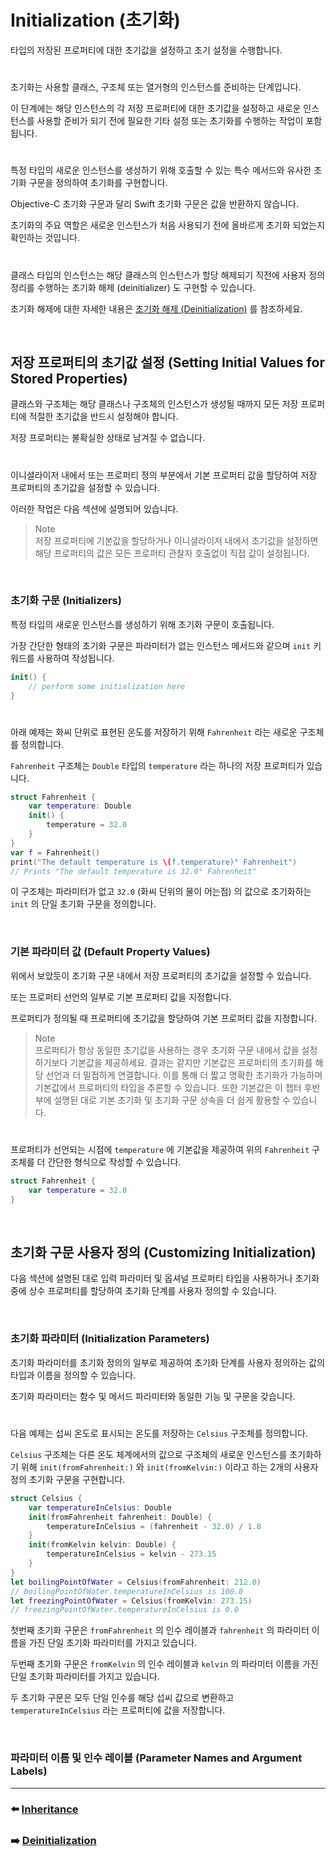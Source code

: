 # Initialization (초기화)

타입의 저장된 프로퍼티에 대한 초기값을 설정하고 초기 설정을 수행합니다.

#

초기화는 사용할 클래스, 구조체 또는 열거형의 인스턴스를 준비하는 단계입니다.

이 단계에는 해당 인스턴스의 각 저장 프로퍼티에 대한 초기값을 설정하고 새로운 인스턴스를 사용할 준비가 되기 전에 필요한 기타 설정 또는 초기화를 수행하는 작업이 포함됩니다.

#

특정 타입의 새로운 인스턴스를 생성하기 위해 호출할 수 있는 특수 메서드와 유사한 초기화 구문을 정의하여 초기화를 구현합니다.

Objective-C 초기화 구문과 달리 Swift 초기화 구문은 값을 반환하지 않습니다.

초기화의 주요 역할은 새로운 인스턴스가 처음 사용되기 전에 올바르게 초기화 되었는지 확인하는 것입니다.

#

클래스 타입의 인스턴스는 해당 클래스의 인스턴스가 할당 해제되기 직전에 사용자 정의 정리를 수행하는 초기화 해제 (deinitializer) 도 구현할 수 있습니다.

초기화 해제에 대한 자세한 내용은 [초기화 해제 (Deinitialization)]() 를 참조하세요.

<br>

## 저장 프로퍼티의 초기값 설정 (Setting Initial Values for Stored Properties)

클래스와 구조체는 해당 클래스나 구조체의 인스턴스가 생성될 때까지 모든 저장 프로퍼티에 적절한 초기값을 반드시 설정해야 합니다.

저장 프로퍼티는 불확실한 상태로 남겨질 수 없습니다.

#

이니셜라이저 내에서 또는 프로퍼티 정의 부분에서 기본 프로퍼티 값을 할당하여 저장 프로퍼티의 초기값을 설정할 수 있습니다.

이러한 작업은 다음 섹션에 설명되어 있습니다.

> Note    
> 저장 프로퍼티에 기본값을 할당하거나 이니셜라이저 내에서 초기값을 설정하면 해당 프로퍼티의 값은 모든 프로퍼티 관찰자 호출없이 직접 값이 설정됩니다.

<br>

### 초기화 구문 (Initializers)

특정 타입의 새로운 인스턴스를 생성하기 위해 초기화 구문이 호출됩니다.

가장 간단한 형태의 초기화 구문은 파라미터가 없는 인스턴스 메서드와 같으며 `init` 키워드를 사용하여 작성됩니다.

~~~ swift
init() {
    // perform some initialization here
}
~~~

#

아래 예제는 화씨 단위로 표현된 온도를 저장하기 위해 `Fahrenheit` 라는 새로운 구조체를 정의합니다.

`Fahrenheit` 구조체는 `Double` 타입의 `temperature` 라는 하나의 저장 프로퍼티가 있습니다.

~~~ swift
struct Fahrenheit {
    var temperature: Double
    init() {
        temperature = 32.0
    }
}
var f = Fahrenheit()
print("The default temperature is \(f.temperature)° Fahrenheit")
// Prints "The default temperature is 32.0° Fahrenheit"
~~~

이 구조체는 파라미터가 없고 `32.0` (화씨 단위의 물이 어는점) 의 값으로 초기화하는 `init` 의 단일 초기화 구문을 정의합니다.

<br>

### 기본 파라미터 값 (Default Property Values)

위에서 보았듯이 초기화 구문 내에서 저장 프로퍼티의 초기값을 설정할 수 있습니다.

또는 프로퍼티 선언의 일부로 기본 프로퍼티 값을 지정합니다.

프로퍼티가 정의될 때 프로퍼티에 초기값을 할당하여 기본 프로퍼티 값을 지정합니다.

> Note    
> 프로퍼티가 항상 동일한 초기값을 사용하는 경우 초기화 구문 내에서 값을 설정하기보다 기본값을 제공하세요.
> 결과는 같지만 기본값은 프로퍼티의 초기화를 해당 선언과 더 밀접하게 연결합니다.
> 이를 통해 더 짧고 명확한 초기화가 가능하며 기본값에서 프로퍼티의 타입을 추론할 수 있습니다.
> 또한 기본값은 이 챕터 후반부에 설명된 대로 기본 초기화 및 초기화 구문 상속을 더 쉽게 활용할 수 있습니다.

#

프로퍼티가 선언되는 시점에 `temperature` 에 기본값을 제공하여 위의 `Fahrenheit` 구조체를 더 간단한 형식으로 작성할 수 있습니다.

~~~ swift
struct Fahrenheit {
    var temperature = 32.0
}
~~~

<br>

## 초기화 구문 사용자 정의 (Customizing Initialization)

다음 섹션에 설명된 대로 입력 파라미터 및 옵셔널 프로퍼티 타입을 사용하거나 초기화 중에 상수 프로퍼티를 할당하여 초기화 단계를 사용자 정의할 수 있습니다.

<br>

### 초기화 파라미터 (Initialization Parameters)

초기화 파라미터를 초기화 정의의 일부로 제공하여 초기화 단계를 사용자 정의하는 값의 타입과 이름을 정의할 수 있습니다.

초기화 파라미터는 함수 및 메서드 파라미터와 동일한 기능 및 구문을 갖습니다.

#

다음 예제는 섭씨 온도로 표시되는 온도를 저장하는 `Celsius` 구조체를 정의합니다.

`Celsius` 구조체는 다른 온도 체계에서의 값으로 구조체의 새로운 인스턴스를 초기화하기 위해 `init(fromFahrenheit:)` 와 `init(fromKelvin:)` 이라고 하는 2개의 사용자 정의 초기화 구문을 구현합니다.

~~~ swift
struct Celsius {
    var temperatureInCelsius: Double
    init(fromFahrenheit fahrenheit: Double) {
        temperatureInCelsius = (fahrenheit - 32.0) / 1.8
    }
    init(fromKelvin kelvin: Double) {
        temperatureInCelsius = kelvin - 273.15
    }
}
let boilingPointOfWater = Celsius(fromFahrenheit: 212.0)
// boilingPointOfWater.temperatureInCelsius is 100.0
let freezingPointOfWater = Celsius(fromKelvin: 273.15)
// freezingPointOfWater.temperatureInCelsius is 0.0
~~~

첫번째 초기화 구문은 `fromFahrenheit` 의 인수 레이블과 `fahrenheit` 의 파라미터 이름을 가진 단일 초기화 파라미터를 가지고 있습니다.

두번째 초기화 구문은 `fromKelvin` 의 인수 레이블과 `kelvin` 의 파라미터 이름을 가진 단일 초기화 파라미터를 가지고 있습니다.

두 초기화 구문은 모두 단일 인수를 해당 섭씨 값으로 변환하고 `temperatureInCelsius` 라는 프로퍼티에 값을 저장합니다.

<br>

### 파라미터 이름 및 인수 레이블 (Parameter Names and Argument Labels)














***

### ⬅️ [Inheritance](https://github.com/Developer-Nova/Swift-Documentation/blob/main/Swift%20Documentation/2.Language%20Guide/13.Inheritance.md)

### ➡️ [Deinitialization](https://github.com/Developer-Nova/Swift-Documentation/blob/main/Swift%20Documentation/2.Language%20Guide/15.Deinitialization.md)
